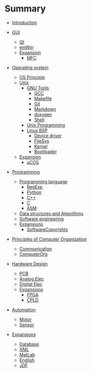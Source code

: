 # Summary

* [Introduction](README.md)

* [GUI]()
	* [Qt](pages/gui/Qt.md)
	* [emWin](pages/gui/emWin.md)
	* [Expansion]()
		* [MFC](pages/gui/MFC.md)

* [Operating system]()
	* [OS Principle](pages/os/OSPrinciple.md)
	* [Unix]()
		* [GNU Tools]()
			* [GCC](pages/os/GCC.md)
			* [Makefile]()
			* [Git](pages/os/Git.md)
			* [Markdown](pages/os/Markdown.md)
			* [doxygen](pages/os/doxygen.md)
			* [Shell](pages/os/Shell.md)
		* [Unix Programming](pages/os/Unix.md)
		* [Linux BSP]()
			* [Device driver]()
			* [FileSys](pages/os/BSP/FileSys.md)
			* [Kernel](pages/os/BSP/Kernel.md)
			* [Bootloader](pages/os/BSP/Bootloader.md)
	* [Expansion]()
		* [uCOS]()

* [Programming]()
	* [Programming language]()
		* [RegExp](pages/programming/RegExp.md)
		* [Python](pages/programming/Python.md)
		* [C++](pages/programming/C++.md)
		* [C](pages/programming/C.md)
		* [ASM]()
	* [Data structures and Algorithms]()
	* [Software engineering]()
	* [Expansions]()
		* [SoftwareCopyrights](pages/programming/SoftwareCopyrights.md)

* [Principles of Computer Organization]()
	* [Communication](pages/computer/Communication.md)
	* [ComputerOrg](pages/computer/ComputerOrg.md)

* [Hardware Design]()
	* [PCB](pages/hardware/PCB.md)
	* [Analog Elec](pages/hardware/Analog.md)
	* [Digital Elec](pages/hardware/Digital.md)
	* [Expansions]()
		* [FPGA]()
		* [CPLD]()

* [Automation]()
	* [Motor](pages/automation/Motor.md)
	* [Sensor](pages/automation/Sensor.md)

* [Expansions]()
	* [Database]()
	* [XML](pages/expansions/XML.md)
	* [MatLab](pages/expansions/matlab.md)
	* [English](pages/expansions/English.md)
	* [JDF](pages/expansions/JDF.md)

